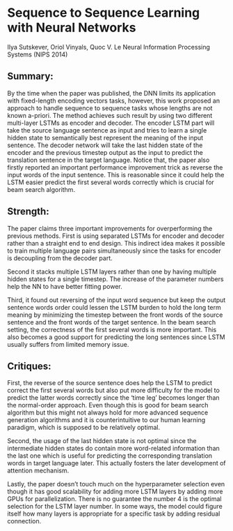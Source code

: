 # Sequence to Sequence Learning with Neural Networks
Ilya Sutskever, Oriol Vinyals, Quoc V. Le
Neural Information Processing Systems (NIPS 2014)

## Summary:
By the time when the paper was published, the DNN limits its application with fixed-length encoding vectors tasks, however, this work proposed an approach to handle sequence to sequence tasks whose lengths are not known a-priori. The method achieves such result by using two different multi-layer LSTMs as encoder and decoder. The encoder LSTM part will take the source language sentence as input and tries to learn a single hidden state to semantically best represent the meaning of the input sentence. The decoder network will take the last hidden state of the encoder and the previous timestep output as the input to predict the translation sentence in the target language. Notice that, the paper also firstly reported an important performance improvement trick as reverse the input words of the input sentence. This is reasonable since it could help the LSTM easier predict the first several words correctly which is crucial for beam search algorithm.

## Strength:
The paper claims three important improvements for overperforming the previous methods. 
First is using separated LSTMs for encoder and decoder rather than a straight end to end design. This indirect idea makes it possible to train multiple language pairs simultaneously since the tasks for encoder is decoupling from the decoder part. 

Second it stacks multiple LSTM layers rather than one by having multiple hidden states for a single timestep. The increase of the parameter numbers help the NN to have better fitting power. 

Third, it found out reversing of the input word sequence but keep the output sentence words order could lessen the LSTM burden to hold the long term meaning by minimizing the timestep between the front words of the source sentence and the front words of the target sentence. In the beam search setting, the correctness of the first several words is more important. This also becomes a good support for predicting the long sentences since LSTM usually suffers from limited memory issue.

## Critiques:
First, the reverse of the source sentence does help the LSTM to predict correct the first several words but also put more difficulty for the model to predict the latter words correctly since the ‘time leg’ becomes longer than the normal-order approach. Even though this is good for beam search algorithm but this might not always hold for more advanced sequence generation algorithms and it is counterintuitive to our human learning paradigm, which is supposed to be relatively optimal.

Second, the usage of the last hidden state is not optimal since the intermediate hidden states do contain more word-related information than the last one which is useful for predicting the corresponding translation words in target language later. This actually fosters the later development of attention mechanism.

Lastly, the paper doesn’t touch much on the hyperparameter selection even though it has good scalability for adding more LSTM layers by adding more GPUs for parallelization. There is no guarantee the number 4 is the optimal selection for the LSTM layer number. In some ways, the model could figure itself how many layers is appropriate for a specific task by adding residual connection.


